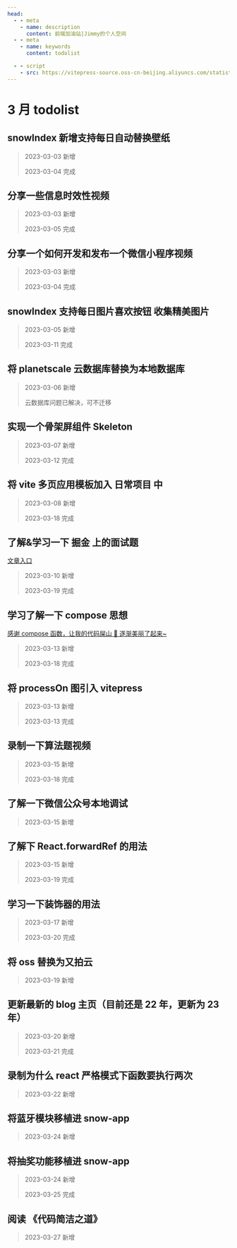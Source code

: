 ```yaml
---
head:
  - - meta
    - name: description
      content: 前端加油站|Jimmy的个人空间
  - - meta
    - name: keywords
      content: todolist

  - - script
    - src: https://vitepress-source.oss-cn-beijing.aliyuncs.com/statistics.js
---
```


# 3 月 todolist

## snowIndex 新增支持每日自动替换壁纸

> 2023-03-03 新增
>
> 2023-03-04 完成

## 分享一些信息时效性视频

> 2023-03-03 新增
>
> 2023-03-05 完成

## 分享一个如何开发和发布一个微信小程序视频

> 2023-03-03 新增
>
> 2023-03-04 完成

## snowIndex 支持每日图片喜欢按钮 收集精美图片

> 2023-03-05 新增
>
> 2023-03-11 完成

## 将 planetscale 云数据库替换为本地数据库

> 2023-03-06 新增
>
> 云数据库问题已解决，可不迁移

## 实现一个骨架屏组件 Skeleton

> 2023-03-07 新增
>
> 2023-03-12 完成

## 将 vite 多页应用模板加入 日常项目 中

> 2023-03-08 新增
>
> 2023-03-18 完成

## 了解&学习一下 掘金 上的面试题

[文章入口](https://juejin.cn/post/7142690757722243102)

> 2023-03-10 新增
>
> 2023-03-19 完成

## 学习了解一下 compose 思想

[感谢 compose 函数，让我的代码屎山 💩 逐渐美丽了起来~](https://juejin.cn/post/6989020415444123662#heading-5)

> 2023-03-13 新增
>
> 2023-03-18 完成

## 将 processOn 图引入 vitepress

> 2023-03-13 新增
>
> 2023-03-13 完成

## 录制一下算法题视频

> 2023-03-15 新增
>
> 2023-03-18 完成

## 了解一下微信公众号本地调试

> 2023-03-15 新增

## 了解下 React.forwardRef 的用法

> 2023-03-15 新增
>
> 2023-03-19 完成

## 学习一下装饰器的用法

> 2023-03-17 新增
>
> 2023-03-20 完成

## 将 oss 替换为又拍云

> 2023-03-19 新增

## 更新最新的 blog 主页（目前还是 22 年，更新为 23 年）

> 2023-03-20 新增
>
> 2023-03-21 完成

## 录制为什么 react 严格模式下函数要执行两次

> 2023-03-22 新增

## 将蓝牙模块移植进 snow-app

> 2023-03-24 新增

## 将抽奖功能移植进 snow-app

> 2023-03-24 新增
>
> 2023-03-25 完成

## 阅读 《代码简洁之道》

> 2023-03-27 新增

